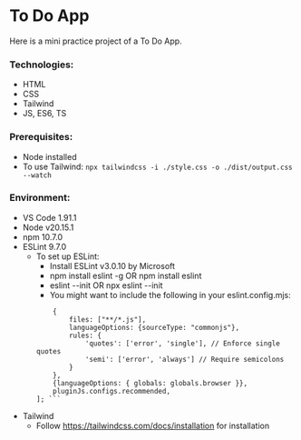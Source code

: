 # To Do App

Here is a mini practice project of a To Do App.

### Technologies:
- HTML
- CSS
- Tailwind
- JS, ES6, TS

### Prerequisites:
- Node installed
- To use Tailwind: ``` npx tailwindcss -i ./style.css -o ./dist/output.css --watch ```

### Environment:
- VS Code 1.91.1
- Node v20.15.1
- npm 10.7.0
- ESLint 9.7.0
    - To set up ESLint:
        - Install ESLint v3.0.10 by Microsoft
        - npm install eslint -g OR npm install eslint
        - eslint --init OR npx eslint --init
        - You might want to include the following in your eslint.config.mjs:
        ``` export default [
            {
                files: ["**/*.js"],
                languageOptions: {sourceType: "commonjs"},
                rules: {
                    'quotes': ['error', 'single'], // Enforce single quotes
                    'semi': ['error', 'always'] // Require semicolons
                }
            },
            {languageOptions: { globals: globals.browser }},
            pluginJs.configs.recommended,
        ]; ```
- Tailwind
    - Follow https://tailwindcss.com/docs/installation for installation
